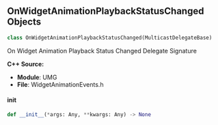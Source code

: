 ## OnWidgetAnimationPlaybackStatusChanged Objects

```python
class OnWidgetAnimationPlaybackStatusChanged(MulticastDelegateBase)
```

On Widget Animation Playback Status Changed  Delegate Signature

**C++ Source:**

- **Module**: UMG
- **File**: WidgetAnimationEvents.h

<a id="unreal.OnWidgetAnimationPlaybackStatusChanged.__init__"></a>

#### __init__

```python
def __init__(*args: Any, **kwargs: Any) -> None
```

<a id="unreal.SimpleListItemEventDynamic"></a>